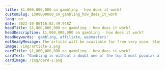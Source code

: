 ```yaml
---
title: $1,000,000,000 on gambling - how does it work?
customSlug: 1000000000_on_gambling_how_does_it_work
lang: en
date: 2022-10-06T16:02:49.948Z
headTitle: $1,000,000,000 on gambling - how does it work?
headDescription: $1,000,000,000 on gambling - how does it work?
headKeywords: 'gambling, affiliate, webmasters'
notReadyMessage: The article will be available for free very soon. Stay tuned for announcements :)
image: /img/article-2.png
cardTitle: $1,000,000,000 on gambling - how does it work?
cardText: "Gambling is without a doubt one of the top 3 most popular affiliate marketing verticals. Three-digit payouts for a lead, simple and understandable approaches to funnels, maximum simplification of work in the form of free applications and ready-made landing pages for webmasters"
cardImage: /img/card-2.png
---
```

